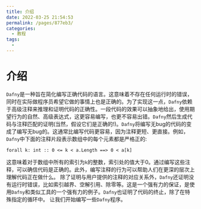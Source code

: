 ```yaml
---
title: 介绍
date: 2022-03-25 21:54:53
permalink: /pages/877eb3/
categories:
  - 教程
tags:
  - 
---
```

# 介绍

`Dafny`是一种旨在简化编写正确代码的语言。这意味着不存在任何运行时的错误，同时在实际做程序员希望它做的事情上也是正确的。为了实现这一点，`Dafny`依赖于高级注释来推理和证明代码的正确性。一段代码的效果可以抽象地给出，使用期望行为的自然、高级表达式，这更容易编写，也更不容易出错。`Dafny`然后生成代码与注释匹配的证明(当然，假设它们是正确的!)。`Dafny`将编写无bug的代码的<Badge text="负担" vertical="middle"/>变成了编写无bug的<Badge text="注释" vertical="middle"/>。这通常比编写代码更容易，因为注释更短、更直接。例如，`Dafny`中下面的注释片段表示数组中的每个元素都是严格正的:

```dafny
forall k: int :: 0 <= k < a.Length ==> 0 < a[k]
```

这意味着对于数组中所有的索引为`k`的整数，索引处的值大于0。通过编写这些注释，可以确信代码是正确的。此外，编写注释的行为可以帮助人们在更深的层次上理解代码正在做什么。
除了证明与用户提供的注释的对应关系外，`Dafny`还证明没有运行时错误，比如索引越界、空解引用、除零等。这是一个强有力的保证，是使用`Dafny`和类似工具的一个强有力的例子。`Dafny`也证明了代码的终止，除了在特殊指定的循环中。
让我们开始编写一些`Dafny`程序。